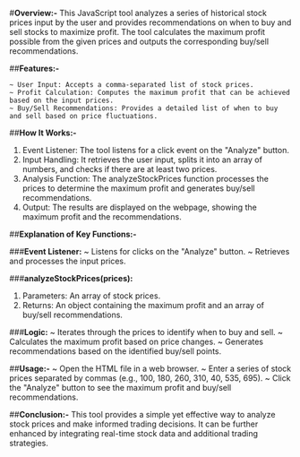#__Overview:-__
This JavaScript tool analyzes a series of historical stock prices input by the user and provides recommendations on when to buy and sell stocks to maximize profit. The tool calculates the maximum profit possible from the given prices and outputs the corresponding buy/sell recommendations.


##__Features:-__
```
~ User Input: Accepts a comma-separated list of stock prices.
~ Profit Calculation: Computes the maximum profit that can be achieved based on the input prices.
~ Buy/Sell Recommendations: Provides a detailed list of when to buy and sell based on price fluctuations.
```

##__How It Works:-__
1) Event Listener: The tool listens for a click event on the "Analyze" button.
2) Input Handling: It retrieves the user input, splits it into an array of numbers, and checks if there are at least two prices.
3) Analysis Function: The analyzeStockPrices function processes the prices to determine the maximum profit and generates buy/sell recommendations.
4) Output: The results are displayed on the webpage, showing the maximum profit and the recommendations.


##__Explanation of Key Functions:-__

###__Event Listener:__
~ Listens for clicks on the "Analyze" button.
~ Retrieves and processes the input prices.

###__analyzeStockPrices(prices):__
1) Parameters: An array of stock prices.
2) Returns: An object containing the maximum profit and an array of buy/sell recommendations.
   
###__Logic:__
~ Iterates through the prices to identify when to buy and sell.
~ Calculates the maximum profit based on price changes.
~ Generates recommendations based on the identified buy/sell points.

##__Usage:-__
~ Open the HTML file in a web browser.
~ Enter a series of stock prices separated by commas (e.g., 100, 180, 260, 310, 40, 535, 695).
~ Click the "Analyze" button to see the maximum profit and buy/sell recommendations.

##__Conclusion:-__
This tool provides a simple yet effective way to analyze stock prices and make informed trading decisions. It can be further enhanced by integrating real-time stock data and additional trading strategies.
